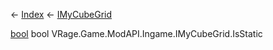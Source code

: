← [Index](Api-Index) ← [IMyCubeGrid](VRage.Game.ModAPI.Ingame.IMyCubeGrid)

[bool](System.Boolean) bool VRage.Game.ModAPI.Ingame.IMyCubeGrid.IsStatic